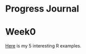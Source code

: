 # Progress Journal

# Week0

[Here](fall20-Mhakanekiz/files/HW0.html) is my 5 interesting R examples.
